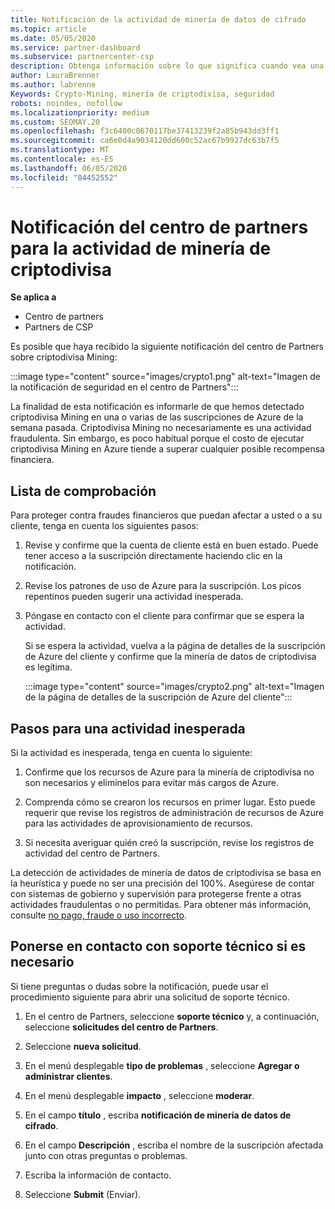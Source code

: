 ```yaml
---
title: Notificación de la actividad de minería de datos de cifrado
ms.topic: article
ms.date: 05/05/2020
ms.service: partner-dashboard
ms.subservice: partnercenter-csp
description: Obtenga información sobre lo que significa cuando vea una notificación sobre la minería de datos de criptodivisa potencial (o la minería de datos de cifrado) en una o varias de sus suscripciones de Azure.
author: LauraBrenner
ms.author: labrenne
Keywords: Crypto-Mining, minería de criptodivisa, seguridad
robots: noindex, nofollow
ms.localizationpriority: medium
ms.custom: SEOMAY.20
ms.openlocfilehash: f3c6400c8670117be37413239f2a85b943dd3ff1
ms.sourcegitcommit: ca6e0d4a9034120dd600c52ac67b9927dc63b7f5
ms.translationtype: MT
ms.contentlocale: es-ES
ms.lasthandoff: 06/05/2020
ms.locfileid: "84452552"
---
```

# <a name="partner-center-notification-for-cryptocurrency-mining-activity"></a>Notificación del centro de partners para la actividad de minería de criptodivisa

**Se aplica a**

-  Centro de partners
-  Partners de CSP

Es posible que haya recibido la siguiente notificación del centro de Partners sobre criptodivisa Mining:

:::image type="content" source="images/crypto1.png" alt-text="Imagen de la notificación de seguridad en el centro de Partners":::

La finalidad de esta notificación es informarle de que hemos detectado criptodivisa Mining en una o varias de las suscripciones de Azure de la semana pasada. Criptodivisa Mining no necesariamente es una actividad fraudulenta. Sin embargo, es poco habitual porque el costo de ejecutar criptodivisa Mining en Azure tiende a superar cualquier posible recompensa financiera.

## <a name="checklist"></a>Lista de comprobación

Para proteger contra fraudes financieros que puedan afectar a usted o a su cliente, tenga en cuenta los siguientes pasos:

1. Revise y confirme que la cuenta de cliente está en buen estado. Puede tener acceso a la suscripción directamente haciendo clic en la notificación.

2. Revise los patrones de uso de Azure para la suscripción. Los picos repentinos pueden sugerir una actividad inesperada.

3. Póngase en contacto con el cliente para confirmar que se espera la actividad.

   Si se espera la actividad, vuelva a la página de detalles de la suscripción de Azure del cliente y confirme que la minería de datos de criptodivisa es legítima.

   :::image type="content" source="images/crypto2.png" alt-text="Imagen de la página de detalles de la suscripción de Azure del cliente":::

## <a name="steps-for-unexpected-activity"></a>Pasos para una actividad inesperada

Si la actividad es inesperada, tenga en cuenta lo siguiente:

1. Confirme que los recursos de Azure para la minería de criptodivisa no son necesarios y elimínelos para evitar más cargos de Azure.

2. Comprenda cómo se crearon los recursos en primer lugar. Esto puede requerir que revise los registros de administración de recursos de Azure para las actividades de aprovisionamiento de recursos.

3. Si necesita averiguar quién creó la suscripción, revise los registros de actividad del centro de Partners.

La detección de actividades de minería de datos de criptodivisa se basa en la heurística y puede no ser una precisión del 100%. Asegúrese de contar con sistemas de gobierno y supervisión para protegerse frente a otras actividades fraudulentas o no permitidas. Para obtener más información, consulte [no pago, fraude o uso incorrecto](https://docs.microsoft.com/partner-center/non-payment--fraud--or-misuse).

## <a name="contact-support-if-needed"></a>Ponerse en contacto con soporte técnico si es necesario

Si tiene preguntas o dudas sobre la notificación, puede usar el procedimiento siguiente para abrir una solicitud de soporte técnico.

1. En el centro de Partners, seleccione **soporte técnico** y, a continuación, seleccione **solicitudes del centro de Partners**.

2. Seleccione **nueva solicitud**. 

3. En el menú desplegable **tipo de problemas** , seleccione **Agregar o administrar clientes**.

4. En el menú desplegable **impacto** , seleccione **moderar**.

5. En el campo **título** , escriba **notificación de minería de datos de cifrado**.

6. En el campo **Descripción** , escriba el nombre de la suscripción afectada junto con otras preguntas o problemas.

7. Escriba la información de contacto.

8. Seleccione **Submit** (Enviar).
